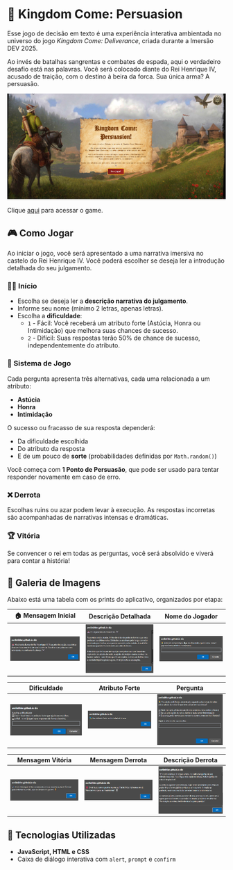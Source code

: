 # 🏰 Kingdom Come: Persuasion

Esse jogo de decisão em texto é uma experiência interativa ambientada no universo do jogo *Kingdom Come: Deliverance*, criada durante a Imersão DEV 2025.

Ao invés de batalhas sangrentas e combates de espada, aqui o verdadeiro desafio está nas palavras. Você será colocado diante do Rei Henrique IV, acusado de traição, com o destino à beira da forca. Sua única arma? A persuasão.

![Tela Inicial](images/tela.png)

Clique [aqui]() para acessar o game.
## 🎮 Como Jogar

Ao iniciar o jogo, você será apresentado a uma narrativa imersiva no castelo do Rei Henrique IV. Você poderá escolher se deseja ler a introdução detalhada do seu julgamento.

### 🧙‍♂️ Início
- Escolha se deseja ler a **descrição narrativa do julgamento**.
- Informe seu nome (mínimo 2 letras, apenas letras).
- Escolha a **dificuldade**:
  - `1` - Fácil: Você receberá um atributo forte (Astúcia, Honra ou Intimidação) que melhora suas chances de sucesso.
  - `2` - Difícil: Suas respostas terão 50% de chance de sucesso, independentemente do atributo.

### 🧠 Sistema de Jogo

Cada pergunta apresenta três alternativas, cada uma relacionada a um atributo:
- **Astúcia**
- **Honra**
- **Intimidação**

O sucesso ou fracasso de sua resposta dependerá:
- Da dificuldade escolhida
- Do atributo da resposta
- E de um pouco de **sorte** (probabilidades definidas por `Math.random()`)

Você começa com **1 Ponto de Persuasão**, que pode ser usado para tentar responder novamente em caso de erro.

### ❌ Derrota
Escolhas ruins ou azar podem levar à execução. As respostas incorretas são acompanhadas de narrativas intensas e dramáticas.

### 🏆 Vitória
Se convencer o rei em todas as perguntas, você será absolvido e viverá para contar a história!

##  📸 Galeria de Imagens 

Abaixo está uma tabela com os prints do aplicativo, organizados por etapa:

| 🏠 Mensagem Inicial | Descrição Detalhada | Nome do Jogador | 
|---|---|---|
| ![Tela Inicial](images/inicio.png) | ![Descrição Detalhada](images/mensagem.png) | ![Nome do Jogador](images/nome.png) |

| Dificuldade | Atributo Forte | Pergunta |
|---|---|---|
| ![Dificuldade](images/dificuldade.png) | ![Atributo Forte](images/atributo.png) | ![Pergunta](images/pergunta.png) |

| Mensagem Vitória | Mensagem Derrota | Descrição Derrota | 
|---|---|---|
| ![Mensagem Vitória](images/sobreviveu.png) | ![Mensagem Derrota](images/derrota.png) | ![Descrição Derrota](images/fim.png) |


## 🧾 Tecnologias Utilizadas

- **JavaScript, HTML e CSS**
- Caixa de diálogo interativa com `alert`, `prompt` e `confirm`

